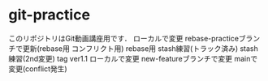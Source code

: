 ﻿# git-practice
このリポジトリはGit動画講座用です．
ローカルで変更
rebase-practiceブランチで更新(rebase用 コンフリクト用)
rebase用
stash練習(トラック済み)
stash練習(2nd変更)
tag ver1.1
ローカルで変更
new-featureブランチで変更
mainで変更(conflict発生)
